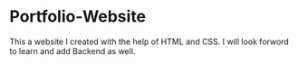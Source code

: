 # Portfolio-Website

This a website I created with the help of HTML and CSS.
I will look forword to learn and add Backend as well.
